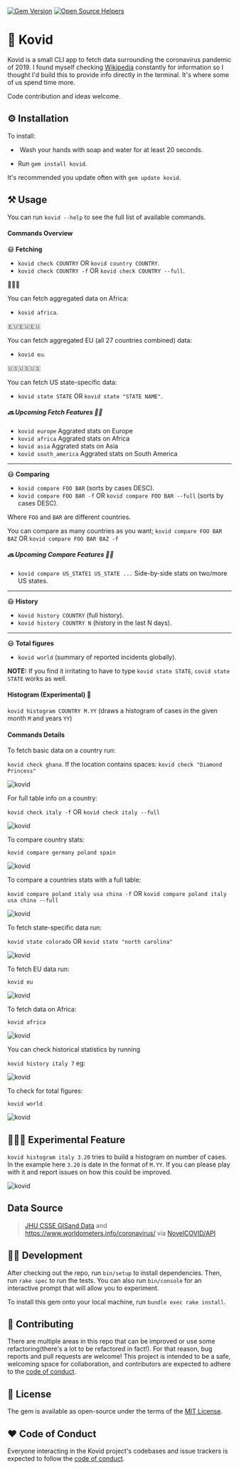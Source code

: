 [![Gem Version](https://badge.fury.io/rb/kovid.svg)](https://badge.fury.io/rb/kovid)
[![Open Source Helpers](https://www.codetriage.com/siaw23/kovid/badges/users.svg)](https://www.codetriage.com/siaw23/kovid)


# 🦠 Kovid

Kovid is a small CLI app to fetch data surrounding the coronavirus pandemic of 2019. I found myself checking [Wikipedia](https://en.wikipedia.org/wiki/2019%E2%80%9320_coronavirus_pandemic) constantly for information so I thought I'd build this to provide info directly in the terminal. It's where some of us spend time more.

Code contribution and ideas welcome.


## ⚙️ Installation

To install:

* ️ Wash your hands with soap and water for at least 20 seconds.

*  Run `gem install kovid`.

It's recommended you update often with `gem update kovid`.

## ⚒️ Usage

You can run `kovid --help` to see the full list of available commands.

#### Commands Overview

😷 **Fetching**
* `kovid check COUNTRY` OR `kovid country COUNTRY`.
* `kovid check COUNTRY -f` OR `kovid check COUNTRY --full`.

🦁🦁🦁

You can fetch aggregated data on Africa:
* `kovid africa`.


🇪🇺🇪🇺🇪🇺

You can fetch aggregated EU (all 27 countries combined) data:
* `kovid eu`.

🇺🇸🇺🇸🇺🇸

You can fetch US state-specific data:
* `kovid state STATE` OR `kovid state "STATE NAME"`.

##### 🔜 Upcoming Fetch Features 👷‍♀️

* `kovid europe` Aggrated stats on Europe
* `kovid africa` Aggrated stats on Africa
* `kovid asia` Aggrated stats on Asia
* `kovid south_america` Aggrated stats on South America
___
😷 **Comparing**
* `kovid compare FOO BAR` (sorts by cases DESC).
* `kovid compare FOO BAR -f` OR `kovid compare FOO BAR --full` (sorts by cases DESC).

Where `FOO` and `BAR` are different countries.

You can compare as many countries as you want; `kovid compare FOO BAR BAZ` OR `kovid compare FOO BAR BAZ -f`

##### 🔜 Upcoming Compare Features 👷‍♂️
* `kovid compare US_STATE1 US_STATE ...` Side-by-side stats on two/more US states.
___
😷 **History**
* `kovid history COUNTRY` (full history).
* `kovid history COUNTRY N` (history in the last N days).
___
😷 **Total figures**
* `kovid world` (summary of reported incidents globally).

**NOTE:** If you find it irritating to have to type `kovid state STATE`, `covid state STATE` works as well.

#### Histogram (Experimental) 🧪

`kovid histogram COUNTRY M.YY` (draws a histogram of cases in the given month `M` and years `YY`)

#### Commands Details
To fetch basic data on a country run:

`kovid check ghana`. If the location contains spaces: `kovid check "Diamond Princess"`

![kovid](https://i.gyazo.com/1d86ba2cd05f215b16c8d1fd13085c6e.png "Covid data.")

For full table info on a country:

`kovid check italy -f` OR `kovid check italy --full`

![kovid](https://i.gyazo.com/1d9720b9fa2c08fb801f5361fba359bb.png "Covid data.")

To compare country stats:

`kovid compare germany poland spain`

![kovid](https://i.gyazo.com/4100e845fea6936f5c8d21d78617110d.png "Covid data.")

To compare a countries stats with a full table:

`kovid compare poland italy usa china -f` OR `kovid compare poland italy usa china --full`

![kovid](https://i.gyazo.com/8b57865ae9b28f5afa895ebc49a2de31.png "Covid data.")

To fetch state-specific data run:

`kovid state colorado` OR `kovid state "north carolina"`

![kovid](https://i.gyazo.com/51509c3986f56bbc25068e0d541d9bdd.png "Covid data.")

To fetch EU data run:

`kovid eu`

![kovid](https://i.gyazo.com/0a78afae2a5b9d2beb9f2c61dc1d3ac7.png "Covid data.")

To fetch data on Africa:

`kovid africa`

![kovid](https://i.gyazo.com/bc45fa53e2ff688e8a1f759f1bd1b972.png "Covid data.")

You can check historical statistics by running

`kovid history italy 7` eg:

![kovid](https://i.gyazo.com/bc18fdaf99cacf2c921086f189d542b4.png "Covid data.")

To check for total figures:

`kovid world`

![kovid](https://i.gyazo.com/e01f4769a2b9e31ce50cec212e55810c.png "Covid data.")

## 👩🏾‍🔬 Experimental Feature

`kovid histogram italy 3.20` tries to build a histogram on number of cases. In the example here `3.20` is date in the format of `M.YY`. If you can please play with it and report issues on how this could be improved.

![kovid](https://i.gyazo.com/35833cba37be8ca10830fad066b85bb3.png "Covid data.")


## Data Source
> [JHU CSSE GISand Data](https://gisanddata.maps.arcgis.com/apps/opsdashboard/index.html#/bda7594740fd40299423467b48e9ecf6) and https://www.worldometers.info/coronavirus/ via [NovelCOVID/API](https://github.com/novelcovid/api)


## 👨‍💻 Development

After checking out the repo, run `bin/setup` to install dependencies. Then, run `rake spec` to run the tests. You can also run `bin/console` for an interactive prompt that will allow you to experiment.

To install this gem onto your local machine, run `bundle exec rake install`.


## 🤲 Contributing

There are multiple areas in this repo that can be improved or use some refactoring(there's a lot to be refactored in fact!). For that reason, bug reports and pull requests are welcome! This project is intended to be a safe, welcoming space for collaboration, and contributors are expected to adhere to the [code of conduct](https://github.com/siaw23/kovid/blob/master/CODE_OF_CONDUCT.md).


## 🔖 License

The gem is available as open-source under the terms of the [MIT License](https://opensource.org/licenses/MIT).

## ❤️ Code of Conduct

Everyone interacting in the Kovid project's codebases and issue trackers is expected to follow the [code of conduct](https://github.com/siaw23/kovid/blob/master/CODE_OF_CONDUCT.md).
